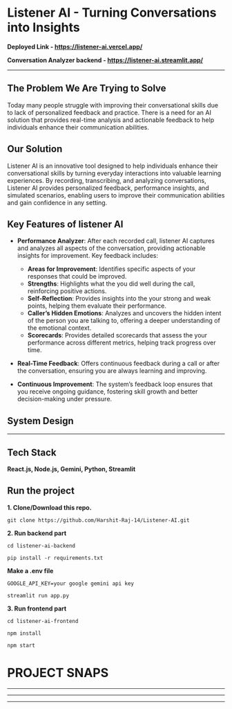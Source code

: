 # Listener AI - Turning Conversations into Insights

**Deployed Link - https://listener-ai.vercel.app/**

**Conversation Analyzer backend - https://listener-ai.streamlit.app/**

<hr>

## The Problem We Are Trying to Solve
Today many people struggle with improving their conversational skills due to lack of personalized feedback and practice. There is a need for an AI solution that provides real-time analysis and actionable feedback to help individuals enhance their communication abilities.


## Our Solution
Listener AI is an innovative tool designed to help individuals enhance their conversational skills by turning everyday interactions into valuable learning experiences. By recording, transcribing, and analyzing conversations, Listener AI provides personalized feedback, performance insights, and simulated scenarios, enabling users to improve their communication abilities and gain confidence in any setting.


## Key Features of listener AI

- **Performance Analyzer**: After each recorded call, listener AI captures and analyzes all aspects of the conversation, providing actionable insights for improvement. Key feedback includes:
  - **Areas for Improvement**: Identifies specific aspects of your responses that could be improved.
  - **Strengths**: Highlights what the you did well during the call, reinforcing positive actions.
  - **Self-Reflection**: Provides insights into the your strong and weak points, helping them evaluate their performance.
  - **Caller’s Hidden Emotions**: Analyzes and uncovers the hidden intent of the person you are talking to, offering a deeper understanding of the emotional context.
  - **Scorecards**: Provides detailed scorecards that assess the your performance across different metrics, helping track progress over time.

- **Real-Time Feedback**: Offers continuous feedback during a call or after the conversation, ensuring you are always learning and improving.

- **Continuous Improvement**: The system’s feedback loop ensures that you receive ongoing guidance, fostering skill growth and better decision-making under pressure.


## System Design

<hr>

## Tech Stack
**React.js, Node.js, Gemini, Python, Streamlit**

## Run the project
**1. Clone/Download this repo.**
```
git clone https://github.com/Harshit-Raj-14/Listener-AI.git
```

**2. Run backend part**
```
cd listener-ai-backend
```

```
pip install -r requirements.txt
```

**Make a .env file**
```
GOOGLE_API_KEY=your google gemini api key
```

```
streamlit run app.py
```

**3. Run frontend part**
```
cd listener-ai-frontend
```
```
npm install
```
```
npm start
```

# PROJECT SNAPS


<hr>



<hr>



<hr>




